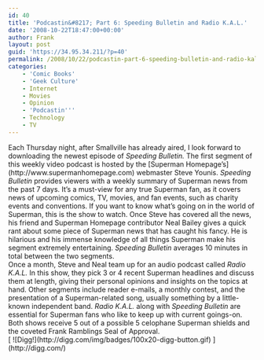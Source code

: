 ```yaml
---
id: 40
title: 'Podcastin&#8217; Part 6: Speeding Bulletin and Radio K.A.L.'
date: '2008-10-22T18:47:00+00:00'
author: Frank
layout: post
guid: 'https://34.95.34.211/?p=40'
permalink: /2008/10/22/podcastin-part-6-speeding-bulletin-and-radio-kal-html/
categories:
    - 'Comic Books'
    - 'Geek Culture'
    - Internet
    - Movies
    - Opinion
    - 'Podcastin'''
    - Technology
    - TV
---
```


<div src="v5"><div>Each Thursday night, after Smallville has already aired, I look forward to downloading the newest episode of <span class="Apple-style-span" style="font-style: italic;">Speeding Bulletin.</span> The first segment of this weekly video podcast is hosted by the [Superman Homepage’s](http://www.supermanhomepage.com) webmaster Steve Younis. <span class="Apple-style-span" style="font-style: italic;">Speeding Bulletin</span> provides viewers with a weekly summary of Superman news from the past 7 days. It’s a must-view for any true Superman fan, as it covers news of upcoming comics, TV, movies, and fan events, such as charity events and conventions. If you want to know what’s going on in the world of Superman, this is the show to watch. Once Steve has covered all the news, his friend and Superman Homepage contributor Neal Bailey gives a quick rant about some piece of Superman news that has caught his fancy. He is hilarious and his immense knowledge of all things Superman make his segment extremely entertaining. <span class="Apple-style-span" style="font-style: italic;">Speeding Bulletin</span> averages 10 minutes in total between the two segments. </div><div></div><div>Once a month, Steve and Neal team up for an audio podcast called <span class="Apple-style-span" style="font-style: italic;">Radio K.A.L.</span> In this show, they pick 3 or 4 recent Superman headlines and discuss them at length, giving their personal opinions and insights on the topics at hand. Other segments include reader e-mails, a monthly contest, and the presentation of a Superman-related song, usually something by a little-known independent band. <span class="Apple-style-span" style="font-style: italic;">Radio K.A.L.</span> along with <span class="Apple-style-span" style="font-style: italic;">Speeding Bulletin</span> are essential for Superman fans who like to keep up with current goings-on. Both shows receive 5 out of a possible 5 celophane Superman shields and the coveted Frank Ramblings Seal of Approval.</div>[  
![Digg!](http://digg.com/img/badges/100x20-digg-button.gif)  ](http://digg.com/)

</div>